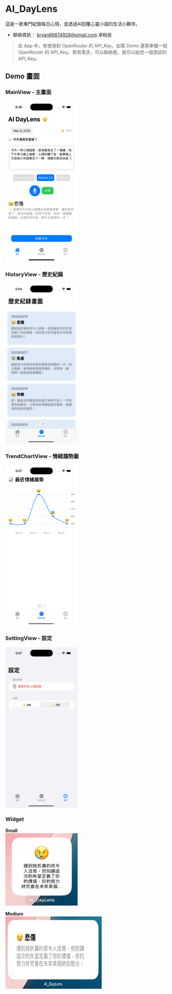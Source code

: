 # AI_DayLens
這是一款專門紀錄每日心情，並透過AI回覆心靈小語的生活小夥伴。

- 聯絡資訊： bryan86874928@gmail.com 卓柏辰
> 此 App 中，有使用到 OpenRouter 的 API_Key，如需 Demo 還需準備一個 OpenRouter 的 API_Key。若有需求，可以聯絡我，我可以給您一個測試的 API_Key。


## Demo 畫面

### MainView - 主畫面
<img src="./assets/images/MainView.png" height="500" width="225">

### HistoryView - 歷史紀錄
<img src="./assets/images/historyView.png" height="500" width="225">

### TrendChartView - 情緒趨勢圖
<img src="./assets/images/TrendChartView.png" height="500" width="225">

### SettingView - 設定
<img src="./assets/images/SettingView.png" height="500" width="225">

### Widget
**Small**  
<img src="./assets/images/smallWidget.png" height="225" width="225">

**Medium**  
<img src="./assets/images/mediumWidget.png" height="225" width="300">
